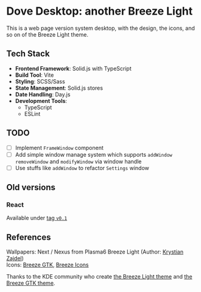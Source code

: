# Dove Desktop: another Breeze Light
This is a web page version system desktop, with the design, the icons, and so on of the Breeze Light theme.  

## Tech Stack
- **Frontend Framework**: Solid.js with TypeScript
- **Build Tool**: Vite
- **Styling**: SCSS/Sass
- **State Management**: Solid.js stores
- **Date Handling**: Day.js
- **Development Tools**:
  - TypeScript
  - ESLint

## TODO
- [ ] Implement `FrameWindow` component
- [ ] Add simple window manage system which supports `addWindow` `removeWindow` and `modifyWindow` via window handle
- [ ] Use stuffs like `addWindow` to refactor `Settings` window

## Old versions
### React
Available under [tag `v0.1`](https://github.com/CornWorld/Dove-Desktop/tree/v0.1)


## References
Wallpapers: Next / Nexus from Plasma6 Breeze Light (Author: [Krystian Zajdel](mailto:krystian.zajdel@gmail.com))  
Icons: [Breeze GTK](https://invent.kde.org/plasma/breeze-gtk), [Breeze Icons](https://invent.kde.org/frameworks/breeze-icons)  


Thanks to the KDE community who create [the Breeze Light theme](https://invent.kde.org/plasma/breeze) and [the Breeze GTK theme](https://invent.kde.org/plasma/breeze-gtk).
